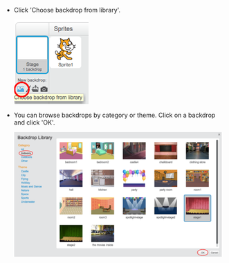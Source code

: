 + Click 'Choose backdrop from library'.

	![screenshot](images/stage-choose.png)

+ You can browse backdrops by category or theme. Click on a backdrop and click 'OK'.

	![screenshot](images/backdrop.png)

